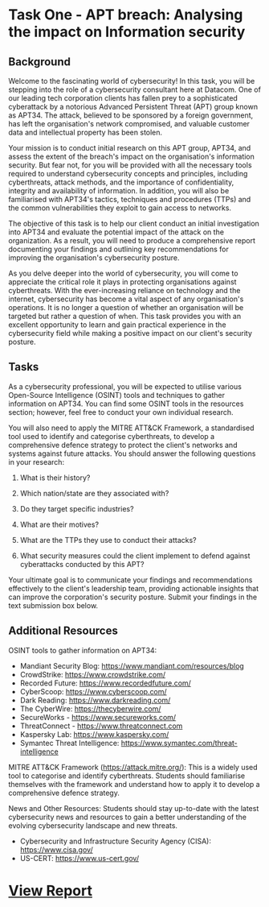 # Task One - APT breach: Analysing the impact on Information security

## Background
Welcome to the fascinating world of cybersecurity! In this task, you will be stepping into the role of a cybersecurity consultant here at Datacom. One of our leading tech corporation clients has fallen prey to a sophisticated cyberattack by a notorious Advanced Persistent Threat (APT) group known as APT34. The attack, believed to be sponsored by a foreign government, has left the organisation's network compromised, and valuable customer data and intellectual property has been stolen.

Your mission is to conduct initial research on this APT group, APT34, and assess the extent of the breach's impact on the organisation's information security. But fear not, for you will be provided with all the necessary tools required to understand cybersecurity concepts and principles, including cyberthreats, attack methods, and the importance of confidentiality, integrity and availability of information. In addition, you will also be familiarised with APT34's tactics, techniques and procedures (TTPs) and the common vulnerabilities they exploit to gain access to networks.

The objective of this task is to help our client conduct an initial investigation into APT34 and evaluate the potential impact of the attack on the organization. As a result, you will need to produce a comprehensive report documenting your findings and outlining key recommendations for improving the organisation's cybersecurity posture.

As you delve deeper into the world of cybersecurity, you will come to appreciate the critical role it plays in protecting organisations against cyberthreats. With the ever-increasing reliance on technology and the internet, cybersecurity has become a vital aspect of any organisation's operations. It is no longer a question of whether an organisation will be targeted but rather a question of when. This task provides you with an excellent opportunity to learn and gain practical experience in the cybersecurity field while making a positive impact on our client's security posture.

## Tasks
As a cybersecurity professional, you will be expected to utilise various Open-Source Intelligence (OSINT) tools and techniques to gather information on APT34. You can find some OSINT tools in the resources section; however, feel free to conduct your own individual research.

You will also need to apply the MITRE ATT&CK Framework, a standardised tool used to identify and categorise cyberthreats, to develop a comprehensive defence strategy to protect the client's networks and systems against future attacks. You should answer the following questions in your research:

1. What is their history?

2. Which nation/state are they associated with?

3. Do they target specific industries?

4. What are their motives?

5. What are the TTPs they use to conduct their attacks?

6. What security measures could the client implement to defend against cyberattacks conducted by this APT?

Your ultimate goal is to communicate your findings and recommendations effectively to the client's leadership team, providing actionable insights that can improve the corporation's security posture. Submit your findings in the text submission box below.

## Additional Resources
OSINT tools to gather information on APT34:
- Mandiant Security Blog: https://www.mandiant.com/resources/blog  
- CrowdStrike: https://www.crowdstrike.com/
- Recorded Future: https://www.recordedfuture.com/
- CyberScoop: https://www.cyberscoop.com/
- Dark Reading: https://www.darkreading.com/
- The CyberWire: https://thecyberwire.com/
- SecureWorks - https://www.secureworks.com/
- ThreatConnect - https://www.threatconnect.com
- Kaspersky Lab: https://www.kaspersky.com/
- Symantec Threat Intelligence: https://www.symantec.com/threat-intelligence

MITRE ATT&CK Framework (https://attack.mitre.org/): This is a widely used tool to categorise and identify cyberthreats. Students should familiarise themselves with the framework and understand how to apply it to develop a comprehensive defence strategy.

News and Other Resources: Students should stay up-to-date with the latest cybersecurity news and resources to gain a better understanding of the evolving cybersecurity landscape and new threats.
- Cybersecurity and Infrastructure Security Agency (CISA): https://www.cisa.gov/
- US-CERT: https://www.us-cert.gov/

# [View Report](apt34-analysis.pdf)
